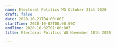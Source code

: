 ```yaml
---
name: Electoral Politics WG October 21st 2020
draft: false
date: 2020-10-21T04:00:00Z
startTime: 2020-10-02T00:00:00Z
endTime: 2020-10-02T01:00:00Z
title: Electoral Politics WG November 18th 2020

---
```

